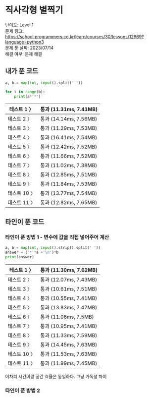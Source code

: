# 직사각형 별찍기

난이도: Level 1  
문제 링크: https://school.programmers.co.kr/learn/courses/30/lessons/12969?language=python3  
문제 푼 날짜: 2023/07/14  
해결 여부: 문제 해결  

## 내가 푼 코드

```python
a, b = map(int, input().split(' '))

for i in range(b):
    print(a*'*')
```

| 테스트 1 〉 | 통과 (11.31ms, 7.41MB) |
| --- | --- |
| 테스트 2 〉 | 통과 (14.14ms, 7.56MB) |
| 테스트 3 〉 | 통과 (11.29ms, 7.53MB) |
| 테스트 4 〉 | 통과 (16.41ms, 7.54MB) |
| 테스트 5 〉 | 통과 (12.42ms, 7.52MB) |
| 테스트 6 〉 | 통과 (11.66ms, 7.52MB) |
| 테스트 7 〉 | 통과 (11.02ms, 7.38MB) |
| 테스트 8 〉 | 통과 (12.85ms, 7.51MB) |
| 테스트 9 〉 | 통과 (11.84ms, 7.53MB) |
| 테스트 10 〉 | 통과 (13.77ms, 7.54MB) |
| 테스트 11 〉 | 통과 (12.82ms, 7.65MB) |

## 타인이 푼 코드

### 타인이 푼 방법 1 - 변수에 값을 직접 넣어주어 계산

```python
a, b = map(int, input().strip().split(' '))
answer = ('*'*a +'\n')*b
print(answer)
```

| 테스트 1 〉 | 통과 (11.30ms, 7.62MB) |
| --- | --- |
| 테스트 2 〉 | 통과 (12.07ms, 7.43MB) |
| 테스트 3 〉 | 통과 (10.61ms, 7.51MB) |
| 테스트 4 〉 | 통과 (10.55ms, 7.41MB) |
| 테스트 5 〉 | 통과 (13.83ms, 7.47MB) |
| 테스트 6 〉 | 통과 (11.06ms, 7.5MB) |
| 테스트 7 〉 | 통과 (10.95ms, 7.41MB) |
| 테스트 8 〉 | 통과 (11.33ms, 7.59MB) |
| 테스트 9 〉 | 통과 (14.45ms, 7.63MB) |
| 테스트 10 〉 | 통과 (11.53ms, 7.63MB) |
| 테스트 11 〉 | 통과 (11.99ms, 7.45MB) |

어차피 시간이랑 공간 효율은 동일하다. 그냥 가독성 차이

### 타인이 푼 방법 2

```python

```
